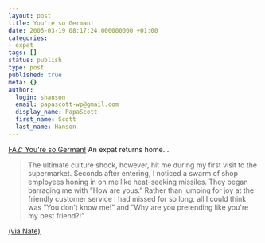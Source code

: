 ```yaml
---
layout: post
title: You're so German!
date: 2005-03-19 08:17:24.000000000 +01:00
categories:
- expat
tags: []
status: publish
type: post
published: true
meta: {}
author:
  login: shanson
  email: papascott-wp@gmail.com
  display_name: PapaScott
  first_name: Scott
  last_name: Hanson
---
```

<p><a href="http://www.faz.net/s/Rub9E75B460C0744F8695B3E0BE5A30A620/Doc~E6D08E0707D9F4711AB119E5604570F3D~ATpl~Ecommon~Scontent.html" title="You're so German! - FAZ.NET - FAZ Weekly">FAZ: You're so German!</a> An expat returns home... </p>
<blockquote><p>The ultimate culture shock, however, hit me during my first visit to the supermarket. Seconds after entering, I noticed a swarm of shop employees honing in on me like heat-seeking missiles. They began barraging me with &rdquo;How are yous.&rdquo; Rather than jumping for joy at the friendly customer service I had missed for so long, all I could think was &rdquo;You don't know me!&rdquo; and &rdquo;Why are you pretending like you're my best friend?!&rdquo;</p></blockquote>
<p><a href="http://www.chillmost.com/2005/03/3-articles.html" title=".:C H I L L M O S T - Notes from Germany:.">(via Nate)</a></p>
